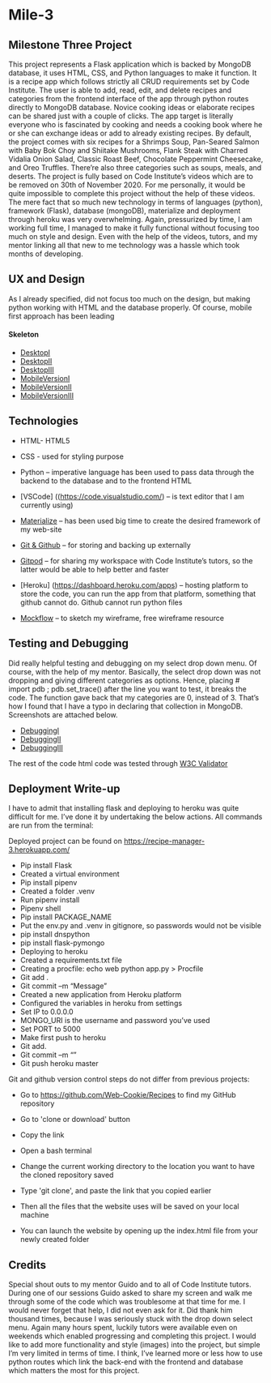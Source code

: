 
# Mile-3 

## Milestone Three Project
This project represents a Flask application which is backed by MongoDB database, it uses HTML, CSS, and Python languages to make it function.  It is a recipe app which follows strictly all CRUD requirements set by Code Institute. The user is able to add, read, edit, and delete recipes and categories from the frontend interface of the app through python routes directly to MongoDB database. Novice cooking ideas or elaborate recipes can be shared just with a couple of clicks. The app target is literally everyone who is fascinated by cooking and needs a cooking book where he or she can exchange ideas or add to already existing recipes. 
By default, the project comes with six recipes for a Shrimps Soup, Pan-Seared Salmon with Baby Bok Choy and Shiitake Mushrooms, Flank Steak with Charred Vidalia Onion Salad, Classic Roast Beef, Chocolate Peppermint Cheesecake, and Oreo Truffles. There’re also three categories such as soups, meals, and deserts.
The project is fully based on Code Institute’s videos which are to be removed on 30th of November 2020. For me personally, it would be quite impossible to complete this project without the help of these videos. The mere fact that so much new technology in terms of languages (python), framework (Flask), database (mongoDB), materialize and deployment through heroku was very overwhelming. Again, pressurized by time, I am working full time, I managed to make it fully functional without focusing too much on style and design. Even with the help of the videos, tutors, and my mentor linking all that new to me technology was a hassle which took months of developing.
## UX and Design
As I already specified, did not focus too much on the design, but making python working with HTML and the database properly.
Of course, mobile first approach has been leading 

#### Skeleton
* [DesktopI]( https://github.com/Web-Cookie/Recipes/blob/main/assets/Milestone_3%20Desctop%20I.PNG)
* [DesktopII]( https://github.com/Web-Cookie/Recipes/blob/main/assets/Milestone%203%20Desctop%20II.PNG)
* [DesktopIII]( https://github.com/Web-Cookie/Recipes/blob/main/assets/Milestone%203%20Desctop%20III.PNG)
* [MobileVersionI]( https://github.com/Web-Cookie/Recipes/blob/main/assets/Milestone%203%20Mobile%20I.PNG)
* [MobileVersionII]( https://github.com/Web-Cookie/Recipes/blob/main/assets/Milestone%203%20Mobile%20II.PNG)
* [MobileVersionIII]( https://github.com/Web-Cookie/Recipes/blob/main/assets/Milestone%203%20Mobile%20III.PNG)



## Technologies

* HTML- HTML5

* CSS - used for styling purpose 

* Python – imperative language has been used to pass data through the backend to the database and to the frontend HTML

* [VSCode] ((https://code.visualstudio.com/) – is text editor that I am currently using)
* [Materialize]( https://materializecss.com/) – has been used big time to create the desired framework of my web-site

* [Git & Github](https://github.com/) – for storing and backing up externally 

* [Gitpod]( https://www.gitpod.io/) – for sharing my workspace with Code Institute’s tutors, so the latter would be able to help better and faster

* [Heroku] (https://dashboard.heroku.com/apps) – hosting platform to store the code, you can run the app from that platform, something that github cannot do. Github cannot run python files 


* [Mockflow]( https://www.mockflow.com/) – to sketch my wireframe, free wireframe resource 

## Testing and Debugging

Did really helpful testing and debugging on my select drop down menu. Of course, with the help of my mentor. Basically, the select drop down was not dropping and giving different categories as options. Hence, placing # import pdb ; pdb.set_trace() after the line you want to test, it breaks the code. The function gave back that my categories are 0, instead of 3. That’s how I found that I have a typo in declaring that collection in MongoDB. Screenshots are attached below. 

* [DebuggingI](https://github.com/Web-Cookie/Recipes/blob/main/assets/Debugging%20Python%201.PNG)
* [DebuggingII](https://github.com/Web-Cookie/Recipes/blob/main/assets/debugging%20py%202.PNG)
* [DebuggingIII](https://github.com/Web-Cookie/Recipes/blob/main/assets/debugging%20py%203.PNG)


The rest of the code html code was tested through [W3C Validator](https://validator.w3.org/)

## Deployment Write-up

I have to admit that installing flask and deploying to heroku was quite difficult for me. I’ve done it by undertaking the below actions. All commands are run from the terminal:

Deployed project can be found on https://recipe-manager-3.herokuapp.com/

* Pip install Flask
* Created a virtual environment 
* Pip install pipenv
* Created a folder .venv
* Run pipenv install
* Pipenv shell 
* Pip install PACKAGE_NAME
* Put the env.py and .venv in gitignore, so passwords would not be visible 
* pip install dnspython
* pip install flask-pymongo
* Deploying to heroku 
* Created a requirements.txt file 
* Creating a procfile: echo web python app.py > Procfile
* Git add . 
* Git commit –m “Message”
* Created a new application from Heroku platform 
* Configured the variables in heroku from settings
* Set IP to 0.0.0.0
* MONGO_URI is the username and password you’ve used
* Set PORT to 5000
* Make first push to heroku
* Git add.
* Git commit –m “”
* Git push heroku master

Git and github version control steps do not differ from previous projects:
* Go to https://github.com/Web-Cookie/Recipes to find my GitHub repository

* Go to 'clone or download' button

* Copy the link

* Open a bash terminal 

* Change the current working directory to the location you want to have the cloned repository saved

* Type 'git clone', and paste the link that you copied earlier

*	Then all the files that the website uses will be saved on your local machine

* You can launch the website by opening up the index.html file from your newly created folder

## Credits

Special shout outs to my mentor Guido and to all of Code Institute tutors.
During one of our sessions Guido asked to share my screen and walk me through some of the code which was troublesome at that time for me. I would never forget that help, I did not even ask for it. Did thank him thousand times, because I was seriously stuck with the drop down select menu.
Again many hours spent, luckily tutors were available even on weekends which enabled progressing and completing this project. I would like to add more functionality and style (images) into the project, but simple I’m very limited in terms of time. I think, I’ve learned more or less how to use python routes which link the back-end with the frontend and database which matters the most for this project.









